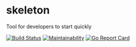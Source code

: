 # skeleton
Tool for developers to start quickly

[![Build Status](https://travis-ci.org/antonmarin/skeleton.svg?branch=master)](https://travis-ci.org/antonmarin/skeleton)
[![Maintainability](https://api.codeclimate.com/v1/badges/be26177fc9d769f9e8b4/maintainability)](https://codeclimate.com/github/antonmarin/skeleton/maintainability)
[![Go Report Card](https://goreportcard.com/badge/github.com/antonmarin/skeleton)](https://goreportcard.com/report/github.com/antonmarin/skeleton)
